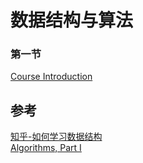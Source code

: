 # 数据结构与算法

### 第一节

[Course Introduction](https://d3c33hcgiwev3.cloudfront.net/_f61d4a32d33d174594ef36ee4f08611c_00Intro.pdf?Expires=1607990400&Signature=Qxg~OnSdwvqjjJnggMU2lkRA7YTOTmA0Y3N1yALxAP1-RlHIs0QnN962BaGihZqH5xAN1LfDMB0w8Jb1fLLZVzhBo6~odYAjDoCPN52za24bmm2SMS-cHaG-0svBK2VcpWpLjy~YJNLBBAXJOE-iF-prlRH-SmQMSAs628uHeWw_&Key-Pair-Id=APKAJLTNE6QMUY6HBC5A)





## 参考
[知乎-如何学习数据结构](https://www.zhihu.com/question/21318658/answer/42690576)  
[Algorithms, Part I](https://www.coursera.org/learn/algorithms-part1/home/welcome)